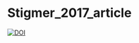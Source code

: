 # Stigmer_2017_article

[![DOI](https://zenodo.org/badge/518357135.svg)](https://zenodo.org/badge/latestdoi/518357135)
